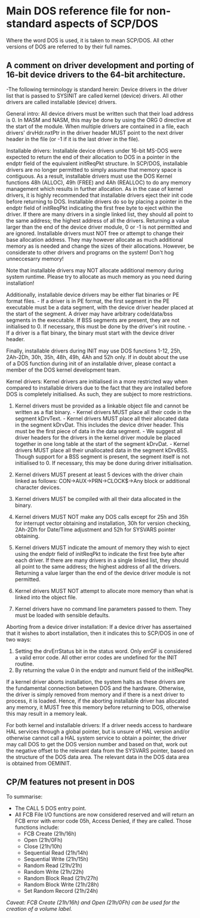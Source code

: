 # Main DOS reference file for non-standard aspects of SCP/DOS
Where the word DOS is used, it is taken to mean SCP/DOS. All other versions of DOS are referred to by their full names.
## A comment on driver development and porting of 16-bit device drivers to the 64-bit architecture.
-The following terminology is standard herein: Device drivers in the driver list that is passed to SYSINIT are called kernel (device) drivers. All other drivers are called installable (device) drivers.

General intro:
All device drivers must be written such that their load address is 0. In MASM and NASM, this may be done by using the ORG 0 directive at the start of the module. When multiple drivers are contained in a file, each drivers' drvHdr.nxtPtr in the driver header MUST point to the next driver header in the file (or -1 if it is the last driver in the file).

Installable drivers:
Installable device drivers under 16-bit MS-DOS were expected to return the end of their allocation to DOS in a pointer in the endptr field of the equivalent initReqPkt structure. In SCP/DOS, installable drivers are no longer permitted to simply assume that memory space is contiguous. As a result, installable drivers must use the DOS Kernel functions 48h (ALLOC), 49h (FREE) and 4Ah (REALLOC) to do any memory management which results in further allocation. As in the case of kernel drivers, it is highly recommended that installable drivers eject their init code before returning to DOS. Installable drivers do so by placing a pointer in the endptr field of initReqPkt indicating the first free byte to eject within the driver. If there are many drivers in a single linked list, they should all point to the same address; the highest address of all the drivers. Returning a value larger than the end of the device driver module, 0 or -1 is not permitted and are ignored. Installable drivers must NOT free or attempt to change their base allocation address. They may however allocate as much additional memory as is needed and change the sizes of their allocations. However, be considerate to other drivers and programs on the system! Don't hog unneccesarry memory! 

Note that installable drivers may NOT allocate additional memory during system runtime. Please try to allocate as much memory as you need during installation!

Additionally, installable device drivers may be either flat binaries or PE format files. 
*-* If a driver is in PE format, the first segment in the PE executable must be a data segment, with the device driver header placed at the start of the segment. A driver may have arbitrary code/data/bss segments in the executable. If BSS segments are present, they are not initialised to 0. If necessary, this must be done by the driver's init routine.
*-* If a driver is a flat binary, the binary must start with the device driver header.

Finally, installable drivers during INIT may use DOS functions 1-12, 25h, 2Ah-2Dh, 30h, 35h, 48h, 49h, 4Ah and 52h only. If in doubt about the use of a DOS function during init of an installable driver, please contact a member of the DOS kernel development team.

Kernel drivers:
Kernel drivers are initialised in a more restricted way when compared to installable drivers due to the fact that they are installed before DOS is completely initialised. As such, they are subject to more restrictions. 
1) Kernel drivers must be provided as a linkable object file and cannot be written as a flat binary. 
*-* Kernel drivers MUST place all their code in the segment kDrvText.
*-* Kernel drivers MUST place all their allocated data in the segment kDrvDat.  This includes the device driver header. This must be the first piece of data in the data segment.
*-* We suggest all driver headers for the drivers in the kernel driver module be placed together in one long table at the start of the segment kDrvDat.
*-* Kernel drivers MUST place all their unallocated data in the segment kDrvBSS. Though support for a BSS segment is present, the segment itself is not initialised to 0. If necessary, this may be done during driver initialisation.

2) Kernel drivers MUST present at least 5 devices with the driver chain linked as follows:
    CON->AUX->PRN->CLOCK$->Any block or additional character devices.
3) Kernel drivers MUST be compiled with all their data allocated in the binary.
4) Kernel drivers MUST NOT make any DOS calls except for 25h and 35h for interrupt vector obtaining and installation, 30h for version checking, 2Ah-2Dh for Date/Time adjustment and 52h for SYSVARS pointer obtaining.
5) Kernel drivers MUST indicate the amount of memory they wish to eject using the endptr field of initReqPkt to indicate the first free byte after each driver. If there are many drivers in a single linked list, they should all point to the same address; the highest address of all the drivers. Returning a value larger than the end of the device driver module is not permitted.
6) Kernel drivers MUST NOT attempt to allocate more memory than what is linked into the object file.
7) Kernel drivers have no command line parameters passed to them. They must
be loaded with sensible defaults.

Aborting from a device driver installation:
If a device driver has assertained that it wishes to abort installation, then it indicates this to SCP/DOS in one of two ways:

1) Setting the drvErrStatus bit in the status word. Only errGF is considered a valid error code. All other error codes are undefined for the INIT routine. 
2) By returning the value 0 in the endptr and numunt field of the initReqPkt. 

If a kernel driver aborts installation, the system halts as these drivers are the fundamental connection between DOS and the hardware.
Otherwise, the driver is simply removed from memory and if there is a next driver to process, it is loaded. Hence, if the aborting installable driver has allocated any memory, it MUST free this memory before returning to DOS, otherwise this may result in a memory leak. 

For both kernel and installable drivers:
If a driver needs access to hardware HAL services through a global pointer, but is unsure of HAL version and/or otherwise cannot call a HAL system service to obtain a pointer, the driver may call DOS to get the DOS version number and based on that, work out the negative offset to the relevant data from the SYSVARS pointer, based on the structure of the DOS data area. The relevant data in the DOS data area is obtained from OEMINIT.

## CP/M features not present in DOS
To summarise: 
- The CALL 5 DOS entry point.
- All FCB File I/O functions are now considered reserved and will return an FCB error with error code 05h, Access Denied, if they are called. Those functions include:
  - FCB Create (21h/16h)
  - Open (21h/0Fh)
  - Close (21h/10h)
  - Sequential Read (21h/14h)
  - Sequential Write (21h/15h)
  - Random Read (21h/21h)
  - Random Write (21h/22h)
  - Random Block Read (21h/27h)
  - Random Block Write (21h/28h)
  - Set Random Record (21h/24h)
 
_Caveat: FCB Create (21h/16h) and Open (21h/0Fh) can be used for the creation of a volume label._

